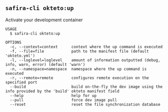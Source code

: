 <!-- order:20 -->
<!-- PLEASE! Don't edit this file, auto generated! -->

## `safira-cli okteto:up`

Activate your development container

```
USAGE
  $ safira-cli okteto:up

OPTIONS
  -c, --context=context      context where the up command is executed
  -f, --file=file            path to the manifest file (default 'okteto.yml')
  -l, --loglevel=loglevel    amount of information outputted (debug, info, warn, error) (default 'warn')
  -n, --namespace=namespace  namespace where the up command is executed
  -r, --remote=remote        configures remote execution on the specified port
  --build                    build on-the-fly the dev image using the info provided by the 'build' okteto manifest field
  --help                     help for up
  --pull                     force dev image pull
  --reset                    reset the file synchronization database
```
